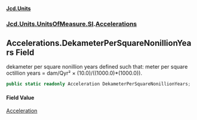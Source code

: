 #### [Jcd.Units](index.md 'index')

### [Jcd.Units.UnitsOfMeasure.SI](Jcd.Units.UnitsOfMeasure.SI.md 'Jcd.Units.UnitsOfMeasure.SI').[Accelerations](Accelerations.md 'Jcd.Units.UnitsOfMeasure.SI.Accelerations')

## Accelerations.DekameterPerSquareNonillionYears Field

dekameter per square nonillion years defined such that: meter per square octillion years = dam/Qyr² ×
(10.0)/((1000.0)*(1000.0)).

```csharp
public static readonly Acceleration DekameterPerSquareNonillionYears;
```

#### Field Value

[Acceleration](Acceleration.md 'Jcd.Units.UnitTypes.Acceleration')